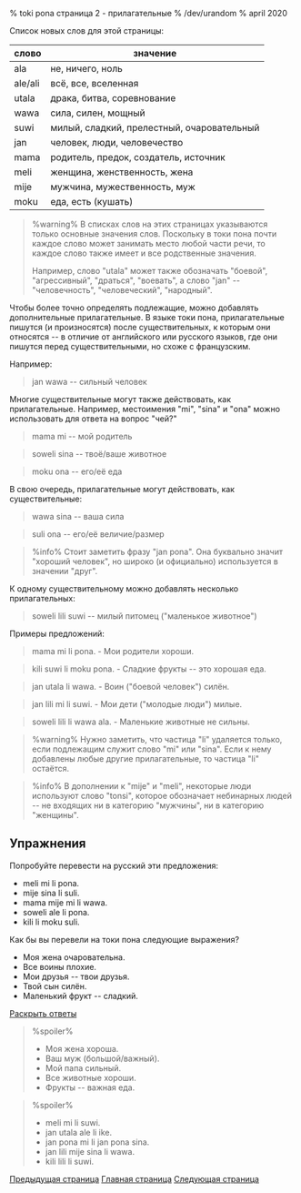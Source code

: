 % toki pona страница 2 - прилагательные
% /dev/urandom
% april 2020

Список новых слов для этой страницы:

| слово   | значение                         |
|---------|----------------------------------|
| ala     | не, ничего, ноль                 |
| ale/ali | всё, все, вселенная              |
| utala   | драка, битва, соревнование       |
| wawa    | сила, силен, мощный              |
| suwi    | милый, сладкий, прелестный, очаровательный   |
| jan     | человек, люди, человечество      |
| mama    | родитель, предок, создатель, источник |
| meli    | женщина, женственность, жена     |
| mije    | мужчина, мужественность, муж     |
| moku    | еда, есть (кушать)               |

> %warning%
> В списках слов на этих страницах указываются только основные значения слов.
> Поскольку в токи пона почти каждое слово может занимать место любой части
> речи, то каждое слово также имеет и все родственные значения.
>
> Например, слово "utala" может также обозначать "боевой", "агрессивный", "драться",
> "воевать", а слово "jan" -- "человечность", "человеческий", "народный".
>

Чтобы более точно определять подлежащие, можно добавлять дополнительные
прилагательные. В языке токи пона, прилагательные пишутся (и произносятся) после
существительных, к которым они относятся -- в отличие от английского или
русского языков, где они пишутся перед существительными, но схоже с французским.

Например:

> jan wawa -- сильный человек

Многие существительные могут также действовать, как прилагательные. Например,
местоимения "mi", "sina" и "ona" можно использовать для ответа на вопрос "чей?"

> mama mi -- мой родитель

> soweli sina -- твоё/ваше животное

> moku ona -- его/её еда

В свою очередь, прилагательные могут действовать, как существительные:

> wawa sina -- ваша сила

> suli ona -- его/её величие/размер

> %info%
> Стоит заметить фразу "jan pona". Она буквально значит "хороший человек", но
> широко (и официально) используется в значении "друг".

К одному существительному можно добавлять несколько прилагательных:

> soweli lili suwi -- милый питомец ("маленькое животное")

Примеры предложений:

> mama mi li pona. - Мои родители хороши.

> kili suwi li moku pona. - Сладкие фрукты -- это хорошая еда.

> jan utala li wawa. - Воин ("боевой человек") силён.

> jan lili mi li suwi. - Мои дети ("молодые люди") милые.

> soweli lili li wawa ala. - Маленькие животные не сильны.

> %warning%
> Нужно заметить, что частица "li" удаляется только, если подлежащим служит
> слово "mi" или "sina". Если к нему добавлены любые другие прилагательные, то
> частица "li" остаётся.

> %info%
> В дополнении к "mije" и "meli", некоторые люди используют слово
> "tonsi", которое обозначает небинарных людей -- не входящих ни в категорию
> "мужчины", ни в категорию "женщины".

## Упражнения

Попробуйте перевести на русский эти предложения:

* meli mi li pona.
* mije sina li suli.
* mama mije mi li wawa.
* soweli ale li pona.
* kili li moku suli.

Как бы вы перевели на токи пона следующие выражения?

* Моя жена очаровательна.
* Все воины плохие.
* Мои друзья -- твои друзья.
* Твой сын силён.
* Маленький фрукт -- сладкий.

<a name="answers" href="#answers" onclick="revealSpoilers();">Раскрыть ответы</a>

> %spoiler%
> * Моя жена хороша.
> * Ваш муж (большой/важный).
> * Мой папа сильный.
> * Все животные хороши.
> * Фрукты -- важная еда.

> %spoiler%
> * meli mi li suwi.
> * jan utala ale li ike.
> * jan pona mi li jan pona sina.
> * jan lili mije sina li wawa.
> * kili lili li suwi.

[Предыдущая страница](ru_1.html) [Главная страница](ru_index.html) [Следующая
страница](ru_3.html)


